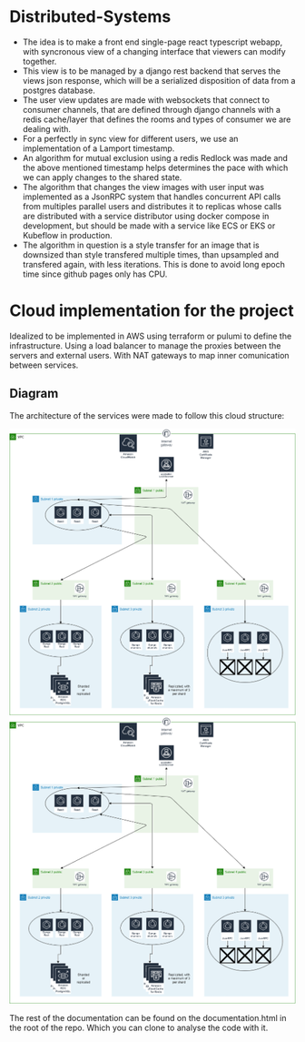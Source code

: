 # Distributed-Systems

* The idea is to make a front end single-page react typescript webapp, with syncronous view of a changing interface that viewers can modify together.
* This view is to be managed by a django rest backend that serves the views json response, which will be a serialized disposition of data from a postgres database.
* The user view updates are made with websockets that connect to consumer channels, that are defined through django channels with a redis cache/layer that defines the rooms and types of consumer we are dealing with.
* For a perfectly in sync view for different users, we use an implementation of a Lamport timestamp.
* An algorithm for mutual exclusion using a redis Redlock was made and the above mentioned timestamp helps determines the pace with which we can apply changes to the shared state.
* The algorithm that changes the view images with user input was implemented as a JsonRPC system that handles concurrent API calls from multiples parallel users and distributes it to replicas whose calls are distributed with a service distributor using docker compose in development, but should be made with a service like ECS or EKS or Kubeflow in production.
* The algorithm in question is a style transfer for an image that is downsized than style transfered multiple times, than upsampled and transfered again, with less iterations. This is done to avoid long epoch time since github pages only has CPU.

# Cloud implementation for the project

Idealized to be implemented in AWS using terraform or pulumi to define the infrastructure. Using a load balancer to manage the proxies between the servers and external users. With NAT gateways to map inner comunication between services.

## Diagram

The architecture of the services were made to follow this cloud structure:

![alt text](https://github.com/RamonGal/Distributed-Systems/blob/main/DAT.png?raw=true)![alt text](https://github.com/RamonGal/Distributed-Systems/blob/main/DAT.png?raw=true)

The rest of the documentation can be found on the documentation.html in the root of the repo.  Which you can clone to analyse the code with it.
